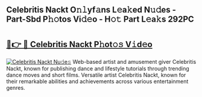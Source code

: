 ## Celebritis Nackt O𝚗𝚕yf𝚊ns L𝚎a𝚔ed N𝚞𝚍es - Part-Sbd P𝚑𝚘tos Vi𝚍𝚎o - H𝚘𝚝 Part L𝚎a𝚔s 292PC

# <h2><a href="http://kf5k2z.oniu.top/?m=Celebritis+Nackt">🔗👉 🔴 Celebritis Nackt P𝚑ot𝚘𝚜 V𝚒d𝚎o</a></h2>

[![Celebritis Nackt Nu𝚍e𝚜](https://i.imgur.com/0qMVB7G.gif)](http://kf5k2z.oniu.top/?m=Celebritis+Nackt)
Web-based artist and amusement giver Celebritis Nackt, known for publishing dance and lifestyle tutorials through trending dance moves and short films. Versatile artist Celebritis Nackt, known for their remarkable abilities and achievements across various entertainment genres.  
